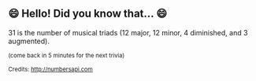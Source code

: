 ## :smile: Hello! Did you know that... :smile:
31 is the number of musical triads (12 major, 12 minor, 4 diminished, and 3 augmented).

<sup>(come back in 5 minutes for the next trivia)</sup>


<sup>Credits: http://numbersapi.com</sup>
